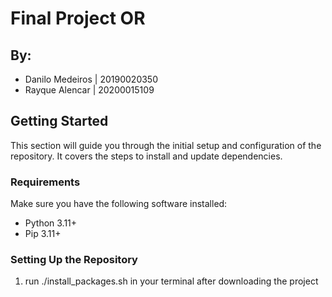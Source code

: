 # Final Project OR

## By:
- Danilo Medeiros | 20190020350
- Rayque Alencar | 20200015109

## Getting Started

This section will guide you through the initial setup and configuration of the repository. 
It covers the steps to install and update dependencies.

### Requirements
Make sure you have the following software installed:

- Python 3.11+
- Pip 3.11+

### Setting Up the Repository

1. run ./install_packages.sh in your terminal after downloading the project
